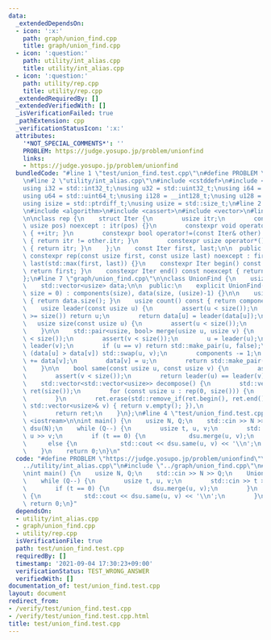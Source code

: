 ```yaml
---
data:
  _extendedDependsOn:
  - icon: ':x:'
    path: graph/union_find.cpp
    title: graph/union_find.cpp
  - icon: ':question:'
    path: utility/int_alias.cpp
    title: utility/int_alias.cpp
  - icon: ':question:'
    path: utility/rep.cpp
    title: utility/rep.cpp
  _extendedRequiredBy: []
  _extendedVerifiedWith: []
  _isVerificationFailed: true
  _pathExtension: cpp
  _verificationStatusIcon: ':x:'
  attributes:
    '*NOT_SPECIAL_COMMENTS*': ''
    PROBLEM: https://judge.yosupo.jp/problem/unionfind
    links:
    - https://judge.yosupo.jp/problem/unionfind
  bundledCode: "#line 1 \"test/union_find.test.cpp\"\n#define PROBLEM \"https://judge.yosupo.jp/problem/unionfind\"\
    \n#line 2 \"utility/int_alias.cpp\"\n#include <cstddef>\n#include <cstdint>\n\n\
    using i32 = std::int32_t;\nusing u32 = std::uint32_t;\nusing i64 = std::int64_t;\n\
    using u64 = std::uint64_t;\nusing i128 = __int128_t;\nusing u128 = __uint128_t;\n\
    using isize = std::ptrdiff_t;\nusing usize = std::size_t;\n#line 2 \"graph/union_find.cpp\"\
    \n#include <algorithm>\n#include <cassert>\n#include <vector>\n#line 4 \"utility/rep.cpp\"\
    \n\nclass rep {\n    struct Iter {\n        usize itr;\n        constexpr Iter(const\
    \ usize pos) noexcept : itr(pos) {}\n        constexpr void operator++() noexcept\
    \ { ++itr; }\n        constexpr bool operator!=(const Iter& other) const noexcept\
    \ { return itr != other.itr; }\n        constexpr usize operator*() const noexcept\
    \ { return itr; }\n    };\n    const Iter first, last;\n\n  public:\n    explicit\
    \ constexpr rep(const usize first, const usize last) noexcept : first(first),\
    \ last(std::max(first, last)) {}\n    constexpr Iter begin() const noexcept {\
    \ return first; }\n    constexpr Iter end() const noexcept { return last; }\n\
    };\n#line 7 \"graph/union_find.cpp\"\n\nclass UnionFind {\n    usize components;\n\
    \    std::vector<usize> data;\n\n  public:\n    explicit UnionFind(const usize\
    \ size = 0) : components(size), data(size, (usize)-1) {}\n\n    usize size() const\
    \ { return data.size(); }\n    usize count() const { return components; }\n\n\
    \    usize leader(const usize u) {\n        assert(u < size());\n        if (data[u]\
    \ >= size()) return u;\n        return data[u] = leader(data[u]);\n    }\n\n \
    \   usize size(const usize u) {\n        assert(u < size());\n        return -data[leader(u)];\n\
    \    }\n\n    std::pair<usize, bool> merge(usize u, usize v) {\n        assert(u\
    \ < size());\n        assert(v < size());\n        u = leader(u);\n        v =\
    \ leader(v);\n        if (u == v) return std::make_pair(u, false);\n        if\
    \ (data[u] > data[v]) std::swap(u, v);\n        components -= 1;\n        data[u]\
    \ += data[v];\n        data[v] = u;\n        return std::make_pair(u, true);\n\
    \    }\n\n    bool same(const usize u, const usize v) {\n        assert(u < size());\n\
    \        assert(v < size());\n        return leader(u) == leader(v);\n    }\n\n\
    \    std::vector<std::vector<usize>> decompose() {\n        std::vector<std::vector<usize>>\
    \ ret(size());\n        for (const usize u : rep(0, size())) {\n            ret[leader(u)].push_back(u);\n\
    \        }\n        ret.erase(std::remove_if(ret.begin(), ret.end(), [&](const\
    \ std::vector<usize>& v) { return v.empty(); }),\n                  ret.end());\n\
    \        return ret;\n    }\n};\n#line 4 \"test/union_find.test.cpp\"\n#include\
    \ <iostream>\n\nint main() {\n    usize N, Q;\n    std::cin >> N >> Q;\n    UnionFind\
    \ dsu(N);\n    while (Q--) {\n        usize t, u, v;\n        std::cin >> t >>\
    \ u >> v;\n        if (t == 0) {\n            dsu.merge(u, v);\n        }\n  \
    \      else {\n            std::cout << dsu.same(u, v) << '\\n';\n        }\n\
    \    }\n    return 0;\n}\n"
  code: "#define PROBLEM \"https://judge.yosupo.jp/problem/unionfind\"\n#include \"\
    ../utility/int_alias.cpp\"\n#include \"../graph/union_find.cpp\"\n#include <iostream>\n\
    \nint main() {\n    usize N, Q;\n    std::cin >> N >> Q;\n    UnionFind dsu(N);\n\
    \    while (Q--) {\n        usize t, u, v;\n        std::cin >> t >> u >> v;\n\
    \        if (t == 0) {\n            dsu.merge(u, v);\n        }\n        else\
    \ {\n            std::cout << dsu.same(u, v) << '\\n';\n        }\n    }\n   \
    \ return 0;\n}"
  dependsOn:
  - utility/int_alias.cpp
  - graph/union_find.cpp
  - utility/rep.cpp
  isVerificationFile: true
  path: test/union_find.test.cpp
  requiredBy: []
  timestamp: '2021-09-04 17:30:23+09:00'
  verificationStatus: TEST_WRONG_ANSWER
  verifiedWith: []
documentation_of: test/union_find.test.cpp
layout: document
redirect_from:
- /verify/test/union_find.test.cpp
- /verify/test/union_find.test.cpp.html
title: test/union_find.test.cpp
---
```

